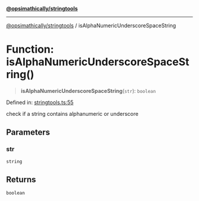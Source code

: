 [**@opsimathically/stringtools**](../README.md)

***

[@opsimathically/stringtools](../README.md) / isAlphaNumericUnderscoreSpaceString

# Function: isAlphaNumericUnderscoreSpaceString()

> **isAlphaNumericUnderscoreSpaceString**(`str`): `boolean`

Defined in: [stringtools.ts:55](https://github.com/opsimathically/stringtools/blob/faa17bac9cdf684aed1d7d7ffad0c9409cb58c8c/src/stringtools.ts#L55)

check if a string contains alphanumeric or underscore

## Parameters

### str

`string`

## Returns

`boolean`

